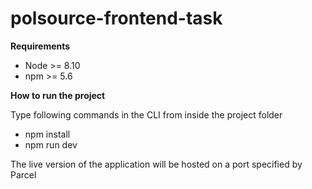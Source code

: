# polsource-frontend-task
<b>Requirements</b>

- Node >= 8.10
- npm >= 5.6

<b>How to run the project</b>

Type following commands in the CLI from inside the project folder
- npm install 
- npm run dev

The live version of the application will be hosted on a port specified by Parcel
